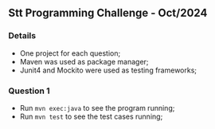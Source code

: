 ## Stt Programming Challenge - Oct/2024

### Details
- One project for each question;
- Maven was used as package manager;
- Junit4 and Mockito were used as testing frameworks;

### Question 1
- Run `mvn exec:java` to see the program running;
- Run `mvn test` to see the test cases running;